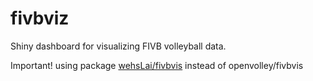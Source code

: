 # fivbviz
Shiny dashboard for visualizing FIVB volleyball data.

Important!
using package [wehsLai/fivbvis](https://github.com/wehsLai/fivbvis) instead of openvolley/fivbvis
